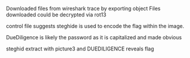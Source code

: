 Downloaded files from wireshark trace by exporting object Files downloaded could be decrypted via rot13

control file suggests steghide is used to encode the flag within the image.

DueDiligence is likely the password as it is capitalized and made obvious

steghid extract with picture3 and DUEDILIGENCE reveals flag